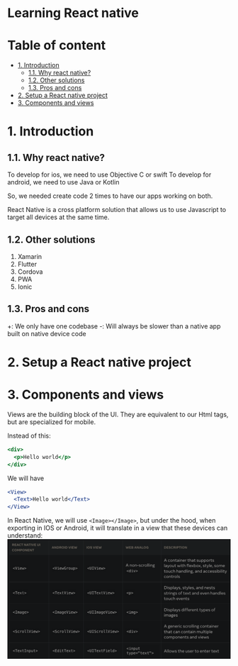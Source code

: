 # Learning React native <!-- omit in toc -->

# Table of content <!-- omit in toc -->

- [1. Introduction](#1-introduction)
  - [1.1. Why react native?](#11-why-react-native)
  - [1.2. Other solutions](#12-other-solutions)
  - [1.3. Pros and cons](#13-pros-and-cons)
- [2. Setup a React native project](#2-setup-a-react-native-project)
- [3. Components and views](#3-components-and-views)

# 1. Introduction

## 1.1. Why react native?

To develop for ios, we need to use Objective C or swift
To develop for android, we need to use Java or Kotlin

So, we needed create code 2 times to have our apps working on both.

React Native is a cross platform solution that allows us to use Javascript to target all devices at the same time.

## 1.2. Other solutions

1. Xamarin
2. Flutter
3. Cordova
4. PWA
5. Ionic

## 1.3. Pros and cons

+: We only have one codebase
-: Will always be slower than a native app built on native device code

# 2. Setup a React native project

# 3. Components and views

Views are the building block of the UI.
They are equivalent to our Html tags, but are specialized for mobile.

Instead of this:

```jsx
<div>
  <p>Hello world</p>
</div>
```

We will have

```jsx
<View>
  <Text>Hello world</Text>
</View>
```

In React Native, we will use `<Image></Image>`, but under the hood, when exporting in IOS or Android, it will translate in a view that these devices can understand:
![Alt text](image.png)
